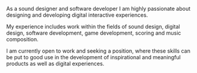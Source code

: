 As a sound designer and software developer I am highly passionate about designing and developing digital interactive experiences.

My experience includes work within the fields of sound design, digital design, software development, game development, scoring and music composition.

I am currently open to work and seeking a position, where these skills can be put to good use in the development of inspirational and meaningful products as well as digital experiences.